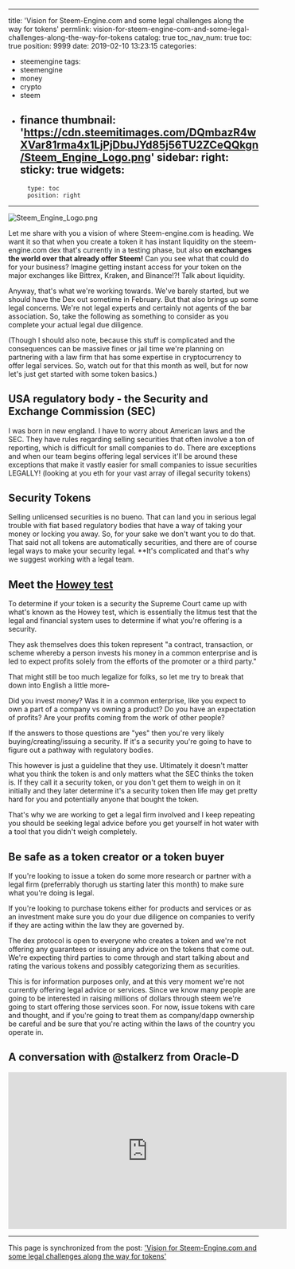 
---
title: 'Vision for Steem-Engine.com and some legal challenges along the way for tokens'
permlink: vision-for-steem-engine-com-and-some-legal-challenges-along-the-way-for-tokens
catalog: true
toc_nav_num: true
toc: true
position: 9999
date: 2019-02-10 13:23:15
categories:
- steemengine
tags:
- steemengine
- money
- crypto
- steem
- finance
thumbnail: 'https://cdn.steemitimages.com/DQmbazR4wXVar81rma4x1LjPjDbuJYd85j56TU2ZCeQQkgn/Steem_Engine_Logo.png'
sidebar:
    right:
        sticky: true
widgets:
    -
        type: toc
        position: right
---


![Steem_Engine_Logo.png](https://cdn.steemitimages.com/DQmbazR4wXVar81rma4x1LjPjDbuJYd85j56TU2ZCeQQkgn/Steem_Engine_Logo.png)

Let me share with you a vision of where Steem-engine.com is heading.  We want it so that when you create a token it has instant liquidity on the steem-engine.com dex that's currently in a testing phase, but also **on exchanges the world over that already offer Steem!**  Can you see what that could do for your business?  Imagine getting instant access for your token on the major exchanges like Bittrex, Kraken, and Binance!?!  Talk about liquidity.

Anyway, that's what we're working towards.  We've barely started, but we should have the Dex out sometime in February.  But that also brings up some legal concerns.  We're not legal experts and certainly not agents of the bar association.  So, take the following as something to consider as you complete your actual legal due diligence.  

(Though I should also note, because this stuff is complicated and the consequences can be massive fines or jail time we're planning on partnering with a law firm that has some expertise in cryptocurrency to offer legal services.  So, watch out for that this month as well, but for now let's just get started with some token basics.)

## USA regulatory body - the Security and Exchange Commission (SEC)
I was born in new england.  I have to worry about American laws and the SEC.  They have rules regarding selling securities that often involve a ton of reporting, which is difficult for small companies to do.  There are exceptions and when our team begins offering legal services it'll be around these exceptions that make it vastly easier for small companies to issue securities LEGALLY!  (looking at you eth for your vast array of illegal security tokens)

## Security Tokens

Selling unlicensed securities is no bueno.  That can land you in serious legal trouble with fiat based regulatory bodies that have a way of taking your money or locking you away.  So, for your sake we don't want you to do that.  That said not all tokens are automatically securities, and there are of course legal ways to make your security legal.  **It's complicated and that's why we suggest working with a legal team.

## Meet the [Howey test](https://en.wikipedia.org/wiki/SEC_v._W._J._Howey_Co.)

To determine if your token is a security the Supreme Court came up with what's known as the Howey test, which is essentially the litmus test that the legal and financial system uses to determine if what you're offering is a security.  

They ask themselves does this token represent "a contract, transaction, or scheme whereby a person invests his money in a common enterprise and is led to expect profits solely from the efforts of the promoter or a third party."

That might still be too much legalize for folks, so let me try to break that down into English a little more-

Did you invest money?
Was it in a common enterprise, like you expect to own a part of a company vs owning a product?
Do you have an expectation of profits?
Are your profits coming from the work of other people?

If the answers to those questions are "yes" then you're very likely buying/creating/issuing a security.  If it's a security you're going to have to figure out a pathway with regulatory bodies.

This however is just a guideline that they use.  Ultimately it doesn't matter what you think the token is and only matters what the SEC thinks the token is.  If they call it a security token, or you don't get them to weigh in on it initially and they later determine it's a security token then life may get pretty hard for you and potentially anyone that bought the token.

That's why we are working to get a legal firm involved and I keep repeating you should be seeking legal advice before you get yourself in hot water with a tool that you didn't weigh completely.

## Be safe as a token creator or a token buyer

If you're looking to issue a token do some more research or partner with a legal firm (preferrably thorugh us starting later this month) to make sure what you're doing is legal.

If you're looking to purchase tokens either for products and services or as an investment make sure you do your due diligence on companies to verify if they are acting within the law they are governed by.

The dex protocol is open to everyone who creates a token and we're not offering any guarantees or issuing any advice on the tokens that come out.  We're expecting third parties to come through and start talking about and rating the various tokens and possibly categorizing them as securities. 

This is for information purposes only, and at this very moment we're not currently offering legal advice or services.  Since we know many people are going to be interested in raising millions of dollars through steem we're going to start offering those services soon.  For now, issue tokens with care and thought, and if you're going to treat them as company/dapp ownership be careful and be sure that you're acting within the laws of the country you operate in.

## A conversation with @stalkerz from Oracle-D
<iframe width="560" height="315" src="https://www.youtube.com/embed/OckamJFy7Wg" frameborder="0" allow="accelerometer; autoplay; encrypted-media; gyroscope; picture-in-picture" allowfullscreen></iframe>

- - -

This page is synchronized from the post: ['Vision for Steem-Engine.com and some legal challenges along the way for tokens'](https://steemit.com/@aggroed/vision-for-steem-engine-com-and-some-legal-challenges-along-the-way-for-tokens)
